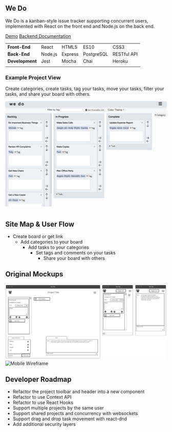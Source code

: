 ## We Do

We Do is a kanban-style issue tracker supporting concurrent users, implemented with React on the front end and Node.js on the back end.

[Demo](https://wedo.now.sh/)
[Backend Documentation](https://github.com/pmnord/todo-management-react-capstone-server)

| | | | | |
|-|-|-|-|-|
|**Front-End**|React|HTML5|ES10|CSS3|
|**Back-End**|Node.js|Express|PostgreSQL|RESTful API|
|**Development**|Jest|Mocha|Chai|Heroku|Zeit|
| | | | | |


### Example Project View

Create categories, create tasks, tag your tasks, move your tasks, filter your tasks, and share your board with others.

![Application View](./resources/screenshot1.png)

## Site Map & User Flow

- Create board or get link
  - Add categories to your board
    - Add tasks to your categories
      - Set tags and comments on your tasks
        - Share your board with others

## Original Mockups

![Desktop Wireframe](./resources/cap3wireframes.png)
![Mobile Wireframe](./resources/cap3wireframes-mobile.png)

<!-- ## Entity Relationships (PostgreSQL tables)

|Users|Projects|Categories|Tasks|Project_Users|
|-|-|-|-|-|
|id|id|id|id|id|
|username|name|name|title|project_id|
|password|user_id|project_id|category_id|user_id|
|project_id|||assigned_user||
||||due_date||
||||note||
||||priority|| -->

## Developer Roadmap
- Refactor the project toolbar and header into a new component
- Refactor to use Context API
- Refactor to use React Hooks
- Support multiple projects by the same user
- Support shared projects and concurrency with websockets
- Support drag and drop task movement with react-dnd
- Add additional security layers

<!-- ## User Stories

- As a user I can create categories so I can organize my tasks
- As a user I can create task cards so I can track the status and details of my tasks
  - As a user I can set due dates on tasks so I can accomplish them on time
  - As a user I can set notes on tasks so I can clarify any details or special cases related to the task
  - As a user I can move tasks up and down the priority queue
  - As a user I can move tasks between the columns
- As a user I can chat with members of my team so I can collaborate on tasks
- As a user I can see which tasks are assigned to me so I can work on them
- As a user I can assign tasks to myself or others so we can delegate work
---
- As an admin I can see the users currently on my project
- As an admin I can add and remove users from my project so I can allow team members to collaborate on tasks
---
- As a user I can create an account so I can use the app
- As a user I can log in to my account so I can use the app
- As a user I will be automatically logged off the app after not interacting for a period of time so my account will be secured -->
